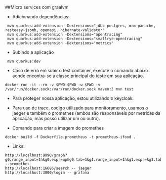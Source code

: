 ##Micro services com graalvm
- Adicionando dependências:
```
 mvn quarkus:add-extension -Dextensions="jdbc-postgres, orm-panache, resteasy-jsonb, openapi, hibernate-validator"
 mvn quarkus:add-extension -Dextensions="opentracing"
 mvn quarkus:add-extension -Dextensions="smallrye-opentracing"
 mvn quarkus:add-extension -Dextensions="metrics"
```
- Subindo a aplicação
```
 mvn quarkus:dev
```
- Caso de erro em subir o test container, execute o comando abaixo aonde encontra-se a classe principal do teste em sua aplicação.
```
docker run -it --rm -v $PWD:$PWD -w $PWD -v /var/run/docker.sock:/var/run/docker.sock maven:3 mvn test
```

- Para proteger nossa aplicação, estou utilizando o keycloak.

- Para uso de trace, codigo utilizado para monitoramento, usamos o jaeger e também o promethes (ambos são responsáveis por metricas da aplicação, mas posso utilizar um ou outro).

- Comando para criar a imagem do promethes
```
docker build -f Dockerfile.prometheus -t prometheus-ifood .
```
- Links:
```
http://localhost:9090/graph?g0.range_input=1h&g0.expr=up&g0.tab=1&g1.range_input=1h&g1.expr=&g1.tab=1 --promethes
http://localhost:16686/search -- jaeger
http://localhost:3000/login -- grafana
```
